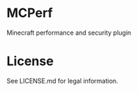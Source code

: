MCPerf
======

Minecraft performance and security plugin

License
=======

See LICENSE.md for legal information.